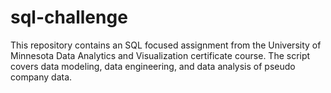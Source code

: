 # sql-challenge
This repository contains an SQL focused assignment from the University of Minnesota Data Analytics and Visualization certificate course. The script covers data modeling, data engineering, and data analysis of pseudo company data.
